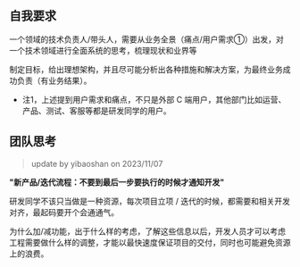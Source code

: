 
## 自我要求

一个领域的技术负责人/带头人，需要从业务全景（痛点/用户需求①）出发，对一个技术领域进行全面系统的思考，梳理现状和业界等

制定目标，给出理想架构，并且尽可能分析出各种措施和解决方案，为最终业务成功负责（有业务结果）。

- 注1，上述提到用户需求和痛点，不只是外部 C 端用户，其他部门比如运营、产品、测试、客服等都是研发同学的用户。

## 团队思考

> update by yibaoshan on 2023/11/07

**"新产品/迭代流程：不要到最后一步要执行的时候才通知开发"**

研发同学不该只当做是一种资源，每次项目立项 / 迭代的时候，都需要和相关开发对齐，最起码要开个会通通气。

为什么加/减功能，出于什么样的考虑，了解这些信息以后，开发人员才可以考虑工程需要做什么样的调整，才能以最快速度保证项目的交付，同时也可能避免资源上的浪费。